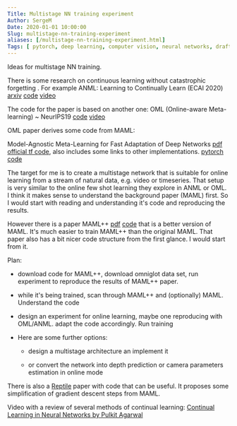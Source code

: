 ```yaml
---
Title: Multistage NN training experiment
Author: SergeM
Date: 2020-01-01 10:00:00
Slug: multistage-nn-training-experiment
aliases: [/multistage-nn-training-experiment.html]
Tags: [ pytorch, deep learning, computer vision, neural networks, draft]
---
```






Ideas for multistage NN training.


There is some research on continuous learning without catastrophic forgetting . 
For example 
ANML: Learning to Continually Learn (ECAI 2020)
[arxiv](https://arxiv.org/abs/2002.09571)
[code](https://github.com/uvm-neurobotics-lab/ANML)
[video](https://www.youtube.com/watch?v=t7dSUY-4KHc)

The code for the paper is based on another one:
OML (Online-aware Meta-learning) ~ NeurIPS19
[code](https://github.com/khurramjaved96/mrcl)
[video](https://www.youtube.com/watch?v=XlEqFeQiuhk)

OML paper derives some code from MAML:

Model-Agnostic Meta-Learning for Fast Adaptation of Deep Networks
[pdf](https://arxiv.org/pdf/1703.03400.pdf)
[official tf code](https://github.com/cbfinn/maml), also includes some links to other implementations.
[pytorch code](https://github.com/dragen1860/MAML-Pytorch)

The target for me is to create a multistage network that is suitable for online learning from a stream of natural data, e.g. video or timeseries. That setup is very similar to the online few shot learning they explore in ANML or OML. I think it makes sense to understand the background paper (MAML) first. So I would start with reading and understanding it's code and reproducing the results.

However there is a paper 
MAML++ 
[pdf](https://arxiv.org/pdf/1810.09502.pdf)
[code](https://github.com/AntreasAntoniou/HowToTrainYourMAMLPytorch)
that is a better version of MAML. It's much easier to train MAML++ than the original MAML. 
That paper also has a bit nicer code structure from the first glance. 
I would start from it. 


Plan:

* download code for MAML++, download omniglot data set, run experiment to reproduce the results of MAML++ paper.

* while it's being trained, scan through MAML++ and (optionally) MAML. Understand the code

* design an experiment for online learning, maybe one reproducing with OML/ANML. adapt the code accordingly. Run training

* Here are some further options:

  * design a multistage architecture an implement it

  * or convert the network into depth prediction or camera parameters estimation in online mode




There is also a [Reptile](https://github.com/dragen1860/Reptile-Pytorch) paper with code that can be useful.
It proposes some simplification of gradient descent steps from MAML. 


Video with a review of several methods of continual learning: 
[Continual Learning in Neural Networks by Pulkit Agarwal](https://www.youtube.com/watch?v=06_iBtEeUTc)
